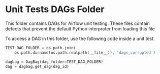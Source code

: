 <!--
 Licensed to the Apache Software Foundation (ASF) under one
 or more contributor license agreements.  See the NOTICE file
 distributed with this work for additional information
 regarding copyright ownership.  The ASF licenses this file
 to you under the Apache License, Version 2.0 (the
 "License"); you may not use this file except in compliance
 with the License.  You may obtain a copy of the License at

   http://www.apache.org/licenses/LICENSE-2.0

 Unless required by applicable law or agreed to in writing,
 software distributed under the License is distributed on an
 "AS IS" BASIS, WITHOUT WARRANTIES OR CONDITIONS OF ANY
 KIND, either express or implied.  See the License for the
 specific language governing permissions and limitations
 under the License.
-->

# Unit Tests DAGs Folder

This folder contains DAGs for Airflow unit testing. These files contain defects that prevent the default
Python interpreter from loading this file

To access a DAG in this folder, use the following code inside a unit test.

```python
TEST_DAG_FOLDER = os.path.join(
    os.path.dirname(os.path.realpath(__file__)), 'dags_corrupted')

dagbag = DagBag(dag_folder=TEST_DAG_FOLDER)
dag = dagbag.get_dag(dag_id)
```
